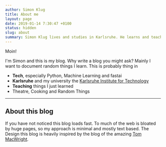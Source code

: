 ```yaml
---
author: Simon Klug
title: About me
layout: page
date: 2019-01-14 7:30:47 +0100
status: hidden
slug: about
summary: Simon Klug lives and studies in Karlsruhe. He learns and teaches Machine Learning in the shadow of the night. 
---
```

Moin!

I'm Simon and this is my blog. 
Why write a blog you might ask? 
Mainly I want to document random things I learn.
This is probably thing in 

* **Tech**, especially Python, Machine Learning and fastai
* **Karlsruhe** and my university the [Karlsruhe Institute for Technology](https://www.kit.edu/)
* **Teaching** things I just learned
* Theatre, Cooking and Random Things

<hr>

## About this blog
If you have not noticed this blog loads fast. To much of the web is bloated by huge pages, so my approach is minimal and mostly text based. The Design this blog is heavily inspired by the  blog of the amazing [Tom MacWright](https://macwright.com/).


